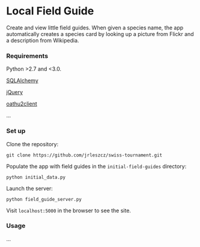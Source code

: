 # Local Field Guide
Create and view little field guides. When given a species name, the app automatically creates a species card by looking up a picture from Flickr and a description from Wikipedia. 


### Requirements

Python >2.7 and <3.0.

[SQLAlchemy](http://www.sqlalchemy.org/)

[jQuery](https://jquery.com/)

[oathu2client](https://pypi.python.org/pypi/oauth2client)


...


### Set up

Clone the repository:

`git clone https://github.com/jrleszcz/swiss-tournament.git`



Populate the app with field guides in the `initial-field-guides` directory:

`python initial_data.py`


Launch the server:

`python field_guide_server.py`


Visit `localhost:5000` in the browser to see the site.


### Usage

...